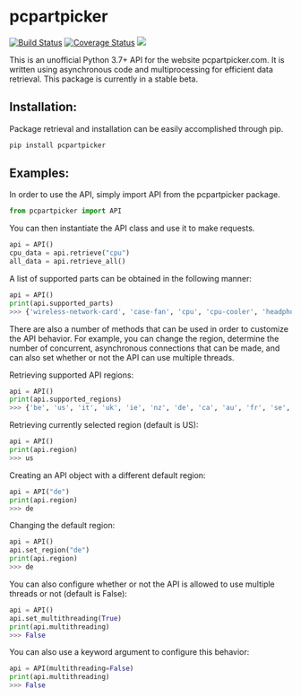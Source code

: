 # pcpartpicker

[![Build Status](https://travis-ci.org/JonathanVusich/pcpartpicker.svg?branch=master)](https://travis-ci.org/JonathanVusich/pcpartpicker)
[![Coverage Status](https://coveralls.io/repos/github/JonathanVusich/pcpartpicker/badge.svg?branch=master&kill_cache=1)](https://coveralls.io/github/JonathanVusich/pcpartpicker?branch=master&kill_cache=1)
![](https://img.shields.io/pypi/dm/pcpartpicker.svg)

This is an unofficial Python 3.7+ API for the website pcpartpicker.com.
It is written using asynchronous code and multiprocessing for efficient data retrieval. 
This package is currently in a stable beta.

## Installation:
Package retrieval and installation can be easily accomplished through pip.
```python
pip install pcpartpicker
```

## Examples:
In order to use the API, simply import API from the pcpartpicker package.
```python
from pcpartpicker import API
```
You can then instantiate the API class and use it to make requests.
```python
api = API()
cpu_data = api.retrieve("cpu")
all_data = api.retrieve_all()
```

A list of supported parts can be obtained in the following manner:
```python
api = API()
print(api.supported_parts)
>>> {'wireless-network-card', 'case-fan', 'cpu', 'cpu-cooler', 'headphones', 'motherboard', 'monitor', 'internal-hard-drive', 'external-hard-drive', 'ups', 'fan-controller', 'case', 'keyboard', 'mouse', 'wired-network-card', 'sound-card', 'video-card', 'speakers', 'optical-drive', 'power-supply', 'thermal-paste', 'memory'}
```

There are also a number of methods that can be used in order to customize the API behavior.
For example, you can change the region, determine the number of concurrent, asynchronous connections
that can be made, and can also set whether or not the API can use multiple threads.

Retrieving supported API regions:
```python
api = API()
print(api.supported_regions)
>>> {'be', 'us', 'it', 'uk', 'ie', 'nz', 'de', 'ca', 'au', 'fr', 'se', 'es', 'in'}
```

Retrieving currently selected region (default is US):
```python
api = API()
print(api.region)
>>> us
```

Creating an API object with a different default region:
```python
api = API("de")
print(api.region)
>>> de
```

Changing the default region:
```python
api = API()
api.set_region("de")
print(api.region)
>>> de
```

You can also configure whether or not the API is allowed to use multiple threads or not (default is False):
```python
api = API()
api.set_multithreading(True)
print(api.multithreading)
>>> False
```
You can also use a keyword argument to configure this behavior:
```python
api = API(multithreading=False)
print(api.multithreading)
>>> False
```

